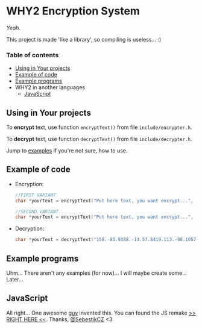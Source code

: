 # WHY2 Encryption System

*Yeah.*

This project is made 'like a library', so compiling is useless... :)

### Table of contents

  - [Using in Your projects](#using-in-your-projects)
  - [Example of code](#example-of-code)
  - [Example programs](#example-programs)
  - WHY2 in another languages
    - [JavaScript](#javascript)

## Using in Your projects 

To **encrypt** text, use function `encryptText()` from file `include/encrypter.h`.

To **decrypt** text, use function `decryptText()` from file `include/decrypter.h`.

Jump to [examples](#examples) if you're not sure, how to use.

## Example of code

- Encryption:
    ```c
    //FIRST VARIANT
    char *yourText = encryptText("Put here text, you want encrypt...", "tzXlZGxkhfYOvRthqokDrmGFyDMylgmeIlrJTpVAwuqrLjABXM"); //The second thing is Your **key**. (The key must be 50 characters long!)

    //SECOND VARIANT
    char *yourText = encryptText("Put here text, you want encrypt...", NULL); //See? You don't have to use Your key. Program will automatically generate one for you. It will be printed out, so save it somewhere.
    ```

- Decryption:
    ```c
    char *yourText = decryptText("158.-83.9388.-14.57.8419.113.-98.10576", "tzXlZGxkhfYOvRthqokDrmGFyDMylgmeIlrJTpVAwuqrLjABXM"); //First parameter is Your encrypted text, the second is key you want to use for decryption it.
    ```

## Example programs

Uhm... There aren't any examples (for now)... I will maybe create some... Later...

## JavaScript

All right... One awesome [guy](https://github.com/SebestikCZ) invented this. You can found the JS remake [>> RIGHT HERE <<](https://github.com/ENGO150/WHY2-Encryption-System/tree/js). Thanks, [@SebestikCZ](https://github.com/SebestikCZ) <3
